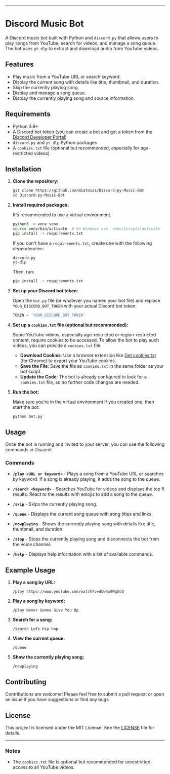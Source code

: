 

---

# Discord Music Bot

A Discord music bot built with Python and `discord.py` that allows users to play songs from YouTube, search for videos, and manage a song queue. The bot uses `yt_dlp` to extract and download audio from YouTube videos.

## Features

- Play music from a YouTube URL or search keyword.
- Display the current song with details like title, thumbnail, and duration.
- Skip the currently playing song.
- Display and manage a song queue.
- Display the currently playing song and source information.

## Requirements

- Python 3.8+
- A Discord bot token (you can create a bot and get a token from the [Discord Developer Portal](https://discord.com/developers/applications))
- `discord.py` and `yt_dlp` Python packages
- A `cookies.txt` file (optional but recommended, especially for age-restricted videos)

## Installation

1. **Clone the repository:**

   ```bash
   git clone https://github.com/miatoszs/Discord-py-Music-Bot
   cd Discord-py-Music-Bot
   ```

2. **Install required packages:**

   It's recommended to use a virtual environment.

   ```bash
   python3 -m venv venv
   source venv/bin/activate  # On Windows use `venv\Scripts\activate`
   pip install -r requirements.txt
   ```

   If you don't have a `requirements.txt`, create one with the following dependencies:

   ```plaintext
   discord.py
   yt-dlp
   ```

   Then, run:

   ```bash
   pip install -r requirements.txt
   ```

3. **Set up your Discord bot token:**

   Open the `bot.py` file (or whatever you named your bot file) and replace `YOUR_DISCORD_BOT_TOKEN` with your actual Discord bot token.

   ```python
   TOKEN = 'YOUR_DISCORD_BOT_TOKEN'
   ```

4. **Set up a `cookies.txt` file (optional but recommended):**

   Some YouTube videos, especially age-restricted or region-restricted content, require cookies to be accessed. To allow the bot to play such videos, you can provide a `cookies.txt` file.

   - **Download Cookies**: Use a browser extension like [Get cookies.txt](https://chrome.google.com/webstore/detail/get-cookiestxt/oknfoidjnjfofmieeigfakfgkkkeffeb) (for Chrome) to export your YouTube cookies.
   - **Save the File**: Save the file as `cookies.txt` in the same folder as your bot script.
   - **Update the Code**: The bot is already configured to look for a `cookies.txt` file, so no further code changes are needed.

5. **Run the bot:**

   Make sure you’re in the virtual environment if you created one, then start the bot:

   ```bash
   python bot.py
   ```

## Usage

Once the bot is running and invited to your server, you can use the following commands in Discord:

### Commands

- **`/play <URL or keyword>`** - Plays a song from a YouTube URL or searches by keyword. If a song is already playing, it adds the song to the queue.

- **`/search <keyword>`** - Searches YouTube for videos and displays the top 5 results. React to the results with emojis to add a song to the queue.

- **`/skip`** - Skips the currently playing song.

- **`/queue`** - Displays the current song queue with song titles and links.

- **`/nowplaying`** - Shows the currently playing song with details like title, thumbnail, and duration.

- **`/stop`** - Stops the currently playing song and disconnects the bot from the voice channel.

- **`/help`** - Displays help information with a list of available commands.

## Example Usage

1. **Play a song by URL:**
   ```
   /play https://www.youtube.com/watch?v=dQw4w9WgXcQ
   ```

2. **Play a song by keyword:**
   ```
   /play Never Gonna Give You Up
   ```

3. **Search for a song:**
   ```
   /search Lofi hip hop
   ```

4. **View the current queue:**
   ```
   /queue
   ```

5. **Show the currently playing song:**
   ```
   /nowplaying
   ```

## Contributing

Contributions are welcome! Please feel free to submit a pull request or open an issue if you have suggestions or find any bugs.

## License

This project is licensed under the MIT License. See the [LICENSE](LICENSE) file for details.

---

### Notes

- The `cookies.txt` file is optional but recommended for unrestricted access to all YouTube videos.
